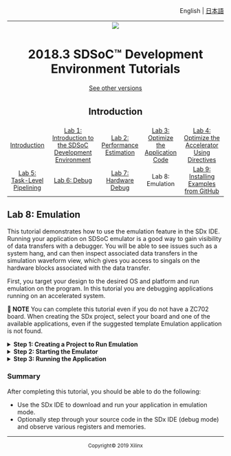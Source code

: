 <p align="right">
<a>English</a> | <a href="/docs-jp/README.md">日本語</a>
</p>

<table style="width:100%">
  <tr>
<td align="center" width="100%" colspan="6"><img src="https://www.xilinx.com/content/dam/xilinx/imgs/press/media-kits/corporate/xilinx-logo.png" width="30%"/><h1>2018.3 SDSoC™ Development Environment Tutorials</h1>
<a href="https://github.com/Xilinx/SDSoC-Tutorials/branches/all">See other versions</a>
</td>
  </tr>
  <tr>
    <td colspan="5" align="center"><h2>Introduction</h2></td>
  <tr>
    <td align="center"><a href="README.md">Introduction</a></td>
    <td align="center"><a href="lab-1-introduction-to-the-sdsoc-development-environment.md">Lab 1: Introduction to the SDSoC Development Environment</a></td>
    <td align="center"><a href="lab-2-performance-estimation.md">Lab 2: Performance Estimation</a></td>
    <td align="center"><a href="lab-3-optimize-the-application-code.md">Lab 3: Optimize the Application Code</a></td>
    <td align="center"><a href="lab-4-optimize-the-accelerator-using-directives.md">Lab 4: Optimize the Accelerator Using Directives</a></td>
  </tr>
  <tr>
    <td align="center"><a href="lab-5-task-level-pipelining.md">Lab 5: Task-Level Pipelining</a></td>
    <td align="center"><a href="lab-6-debug.md">Lab 6: Debug</a></td>
    <td align="center"><a href="lab-7-hardware-debug.md">Lab 7: Hardware Debug</a></td>
    <td align="center">Lab 8: Emulation</td>
    <td align="center"><a href="lab-9-installing-applications-from-github.md">Lab 9: Installing Examples from GitHub</a></td>
    </tr>
</table>

## Lab 8: Emulation  

This tutorial demonstrates how to use the emulation feature in the SDx IDE. Running your application on SDSoC emulator is a good way to gain visibility of data transfers with a debugger. You will be able to see issues such as a system hang, and can then inspect associated data transfers in the simulation waveform view, which gives you access to singals on the hardware blocks associated with the data transfer.  

First, you target your design to the desired OS and platform and run emulation on the program. In this tutorial you are debugging applications running on an accelerated system.  

**:pushpin: NOTE**  You can complete this tutorial even if you do not have a ZC702 board. When creating the SDx project, select your board and one of the available applications, even if the suggested template Emulation application is not found.  

<details>
<summary><strong>Step 1: Creating a Project to Run Emulation</strong></summary>  

Create a new SDx project (`lab8`) for the ZC702 platform and Linux OS using the design template for Emulation Example. To create the project in the SDx IDE:  

  1. Launch the SDx IDE.  
  2. Select **File > New > SDx Project**.  
  3. In the Project Type page, **Application Project** is selected by default. Click **Next**.  
  4. Specify the name of the project (for example, `lab8`) in the Project name field. Click **Next**.  
  5. From the Platform list select zc702. Click **Next**.  
  6. From the System Configuration drop-down list, select **Linux**. Click **Next**.  
  7. From the list of application templates, select **Emulation Example** and click **Finish**.  
  8. Click on the tab labeled **lab8** to select the SDx Project Settings (if the tab is not visible, double click the `project.sdx` file in the Project Explorer). In the HW functions panel observe that the mmult_accel function is marked as a hardware function when the project was created.  
  9. If the hardware functions were removed or not marked, you would click on the Add HW Functions icon to invoke the dialog box to specify hardware functions.  
  10. In the SDx Project Settings, from the pull-down menu for the **Active build configuration**, select **Debug**, from the pull-down menu for **Target**, select **Emulation**. For the Emulation model there are two options: Debug and Optimized. Select the Debug option to enable capture of debug information. For faster emulation without debug information, select the Optimized pull-down menu option. For this lab, use the default option of Debug.  
  11. When you select the **Target** as **Emulation**, the **Generate SD card image** is greyed out.  

      ![](./images/fpd1527885363339.png)  

  12. With the **Generate emulation model** option selected, build the application by clicking on the build symbol.  

</details>

<details>
<summary><strong>Step 2: Starting the Emulator</strong></summary>

  1. From the menu select **Xilinx > Start/Stop Emulator**.  
  2. The Emulation dialog box appears. Select the appropriate Project and Configuration.  

     ![](./images/hra1517374817424.png)  

  3. Select whether or not you want to show the waveform. Showing the waveform initiates a Vivado tools session with the simulation window open where you can view the waveform of the different signals within your design. Not showing the waveform results in faster emulation. Check the **Show the Waveform** option.  
  4. Click **Start**. This is equivalent to turning a board on.  
  5. Add the signals that need to be viewed in the Waveform viewer. This can be done by selecting the appropriate functions in the **Scope** window in Vivado, right-clicking and selecting **Add to Wave Window**. The signals within that function are then added to the waveform viewer.  

     ![](./images/wnf1527886268336.png)  

  6. Click on the **Run All** or **Run for** button to start the programmable logic simulation after selecting your signals.  

</details>

<details>
<summary><strong>Step 3: Running the Application</strong></summary>

The emulator will take a few seconds to start. To begin emulation:  

  1. In the SDx IDE, right-click on `lab8` and from the context menu that appears, select **Debug As > Launch on Emulator (SDx Application Debugger)**.  

     ![](./images/kip1517375349372.png)  

  2. The Confirm Perspective Switch dialog box appears. Click **Yes** to switch perspective.  
  3. After the perspective is switched to Debug, you can debug your code just like you would while running on actual hardware.  
  4. Click on the **Resume** icon in the toolbar to execute the code.  
  5. Look at the state of different signals in the waveform viewer of the Vivado Xsim simulator.

</details>

### Summary  
After completing this tutorial, you should be able to do the following:

  * Use the SDx IDE to download and run your application in emulation mode.  
  * Optionally step through your source code in the SDx IDE (debug mode) and observe various registers and memories.  

<hr/>
<p align="center"><sup>Copyright&copy; 2019 Xilinx</sup></p>

